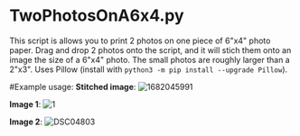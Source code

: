 # TwoPhotosOnA6x4.py

This script is allows you to print 2 photos on one piece of 6"x4" photo paper. Drag and drop 2 photos onto the script, and it will stich them onto an image the size of a 6"x4" photo. The small photos are roughly larger than a 2"x3". Uses Pillow (install with `python3 -m pip install --upgrade Pillow`).

#Example usage:
**Stitched image**:
![1682045991](https://user-images.githubusercontent.com/31831945/233530251-4932f58a-ba7a-4203-9bda-456f45b7a0f3.jpg)

**Image 1**:
![1](https://user-images.githubusercontent.com/31831945/233530169-9ae3d793-9d71-466f-a0ca-21757364a066.jpg)

**Image 2**:
![DSC04803](https://user-images.githubusercontent.com/31831945/233530199-49ab4303-4556-4bcc-8d64-feace2902f43.jpg)


